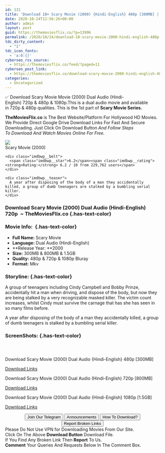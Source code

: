 ```yaml
---
id: 131
title: 'Download 18+ Scary Movie (2000) {Hindi-English} 480p [300MB] || 720p [800MB] || 1080p [1.5GB]'
date: 2020-10-24T12:56:26+00:00
author: admin
layout: post
guid: https://themoviesflix.co/?p=13996
permalink: /2020/10/24/download-18-scary-movie-2000-hindi-english-480p-300mb-720p-800mb-1080p-1-5gb/
tdc_dirty_content:
  - "1"
tdc_icon_fonts:
  - 'a:0:{}'
cyberseo_rss_source:
  - https://themoviesflix.co/feed/?paged=11
cyberseo_post_link:
  - https://themoviesflix.co/download-scary-movie-2000-hindi-english-480p-720p-1080p/
categories:
  - Uncategorized
---
```

✅&nbsp;Download&nbsp;Scary Movie&nbsp;Movie&nbsp;(2000) Dual Audio&nbsp;(Hindi-English)&nbsp;720p&nbsp;&&nbsp;480p&nbsp;& 1080p.This is&nbsp;a&nbsp;dual audio&nbsp;movie and available in&nbsp;720p&nbsp;&&nbsp;480p&nbsp;qualities. This is the 1st part of&nbsp;**Scary Movie Series.**

**TheMoviesFlix.co**&nbsp;is The Best Website/Platform For Hollywood HD Movies. We Provide Direct Google Drive Download Links For Fast And Secure Downloading. Just Click On Download Button&nbsp;_And Follow Steps To&nbsp;Download And Watch Movies Online For Free._

<div class="imdbwp imdbwp--movie dark">
  <div class="imdbwp__thumb">
    <a class="imdbwp__link" target="_blank" title="Scary Movie" href="https://www.imdb.com/title/tt0175142/" rel="nofollow noopener noreferrer"><img class="imdbwp__img" src="https://m.media-amazon.com/images/M/MV5BMGEzZjdjMGQtZmYzZC00N2I4LThiY2QtNWY5ZmQ3M2ExZmM4XkEyXkFqcGdeQXVyMTQxNzMzNDI@._V1_SX300.jpg" /></a>
  </div>
  
  <div class="imdbwp__content">
    <div class="imdbwp__header">
      <span class="imdbwp__title">Scary Movie</span> (2000)
    </div>
    
    <div class="imdbwp__belt">
      <span class="imdbwp__star">6.2</span><span class="imdbwp__rating"><strong>Rating:</strong> 6.2 / 10 from 229,762 users</span>
    </div>
    
    <div class="imdbwp__teaser">
      A year after disposing of the body of a man they accidentally killed, a group of dumb teenagers are stalked by a bumbling serial killer.
    </div>
  </div>
</div>

### Download Scary Movie (2000) Dual Audio (Hindi-English) 720p&nbsp; ~ TheMoviesFlix.co {.has-text-color}

### Movie Info:&nbsp; {.has-text-color}

  * **Full Name:**&nbsp;Scary Movie
  * **Language:**&nbsp;Dual Audio (Hindi-English)
  * **Release Year:&nbsp;**2000
  * **Size:**&nbsp;300MB & 800MB & 1.5GB
  * **Quality:**&nbsp;480p & 720p & 1080p Bluray
  * **Format:**&nbsp;Mkv

### Storyline: {.has-text-color}

A group of teenagers including Cindy Campbell and Bobby Prinze, accidentally hit a man when driving, and dispose of the body, but now they are being stalked by a very recognizable masked killer. The victim count increases, whilst Cindy must survive the carnage that has she has seen in so many films before.

A year after disposing of the body of a man they accidentally killed, a group of dumb teenagers is stalked by a bumbling serial killer.

### ScreenShots: {.has-text-color}

<div class="wp-block-image">
  <figure class="aligncenter"><img src="https://i.imgur.com/IztDb0O.jpg" alt /></figure>
</div>

<div class="wp-block-image">
  <figure class="aligncenter"><img src="https://i.imgur.com/wCijGjZ.jpg" alt /></figure>
</div>

<div class="wp-block-image">
  <figure class="aligncenter"><img src="https://i.imgur.com/LatLGbH.jpg" alt /></figure>
</div>

<p class="has-text-align-center has-text-color has-medium-font-size">
  Download Scary Movie (2000) Dual Audio {Hindi-English} 480p [300MB]
</p>

<span class="mb-center maxbutton-3-center"><span class="maxbutton-3-container mb-container"><a class="maxbutton-3 maxbutton maxbutton-post-button" target="_blank" rel="nofollow noopener noreferrer" href="https://coinquint.com/a16078/"><span class="mb-text">Download Links</span></a></span></span>

<p class="has-text-align-center has-text-color has-medium-font-size">
  Download Scary Movie (2000) Dual Audio (Hindi-English) 720p [800MB]
</p>

<span class="mb-center maxbutton-3-center"><span class="maxbutton-3-container mb-container"><a class="maxbutton-3 maxbutton maxbutton-post-button" target="_blank" rel="nofollow noopener noreferrer" href="https://coinquint.com/a16080/"><span class="mb-text">Download Links</span></a></span></span>

<p class="has-text-align-center has-text-color has-medium-font-size">
  Download Scary Movie (2000) Dual Audio {Hindi-English} 1080p [1.5GB]
</p>

<span class="mb-center maxbutton-3-center"><span class="maxbutton-3-container mb-container"><a class="maxbutton-3 maxbutton maxbutton-post-button" target="_blank" rel="nofollow noopener noreferrer" href="https://coinquint.com/a16082/"><span class="mb-text">Download Links</span></a></span></span>

<center>
</center>

<center>
  <a href="https://t.me/themoviesflixcom" target="_blank" data-wpel-link="external" rel="nofollow external noopener noreferrer"><button class="button button5">Join Our Telegram</button></a> <a href="https://themoviesflix.co/download-scary-movie-2000-hindi-english-480p-720p-1080p/#" target="_blank" data-wpel-link="external" rel="nofollow external noopener noreferrer"><button class="button button5">Announcements</button></a> <a href="https://themoviesflix.com/how-to-download/" target="_blank" data-wpel-link="external" rel="nofollow external noopener noreferrer"><button class="button button5">How To Download?</button></a> <a href="https://themoviesflix.co/download-scary-movie-2000-hindi-english-480p-720p-1080p/#" target="_blank" data-wpel-link="external" rel="nofollow external noopener noreferrer"><button class="button button5">Report Broken Links</button></a>
</center>

<div class="alert alert-danger">
  Please Do Not Use VPN for Downloading Movies From Our Site.
</div>

<div class="alert alert-success">
  Click On The Above <strong>Download Button</strong> Download File.
</div>

<div class="alert alert-warning">
  If You Find Any Broken Link Then <strong>Report</strong> To Us.
</div>

<div class="alert alert-info">
  <strong>Comment</strong> Your Queries And Requests Below In The Comment Box.
</div>
